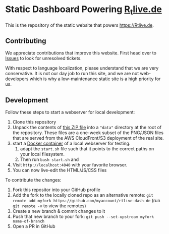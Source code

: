 # Static Dashboard Powering [R<sub>t</sub>live.de](https://rtlive.de)
This is the repository of the static website that powers https://Rtlive.de.

## Contributing
We appreciate contributions that improve this website.
First head over to [Issues](https://github.com/michaelosthege/rtlive-dash-de/issues) to look for unresolved tickets.

With respect to language localization, please understand that we are very conservative.
It is not our day job to run this site, and we are not web-developers which is why a low-maintenance static site is a high priority for us.

## Development
Follow these steps to start a webserver for local development:
1. Clone this repository
2. Unpack the contents of [this ZIP file](https://rtlive.de/docs/2020-11-12_one_week_of_data.zip) into a `"data"` directory at the root of the repository.
These files are a one-week subset of the PNG/JSON files that are served from the AWS CloudFront/S3 deployment of the real site.
3. start a [Docker container](https://www.docker.com/products/docker-desktop) of a local webserver for testing.
    1. adapt the `start.sh` file such that it points to the correct paths on your local filesystem.
    2. Then run `bash start.sh` and 
4. Visit `http://localhost:4040` with your favorite browser.
5. You can now live-edit the HTML/JS/CSS files

To contribute the changes:
1. Fork this repositor into your GitHub profile
2. Add the fork to the locally cloned repo as an alternative remote: `git remote add myfork https://github.com/myaccount/rtlive-dash-de` (run `git remote -v` to view the remotes)
3. Create a new branch & commit changes to it
4. Push that new branch to your fork: `git push --set-upstream myfork name-of-branch`
5. Open a PR in GitHub
